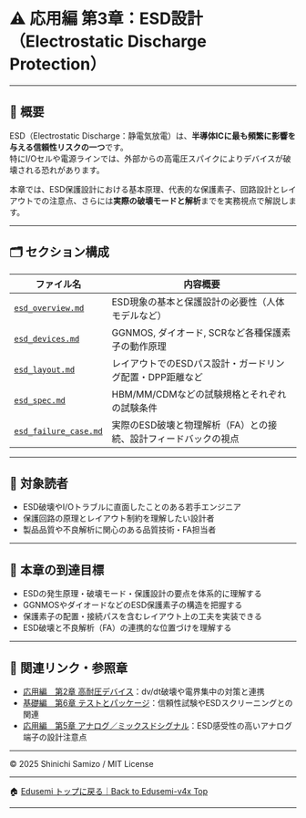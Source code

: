 # ⚠️ 応用編 第3章：ESD設計（Electrostatic Discharge Protection）

---

## 📘 概要

ESD（Electrostatic Discharge：静電気放電）は、**半導体ICに最も頻繁に影響を与える信頼性リスクの一つ**です。  
特にI/Oセルや電源ラインでは、外部からの高電圧スパイクによりデバイスが破壊される恐れがあります。

本章では、ESD保護設計における基本原理、代表的な保護素子、回路設計とレイアウトでの注意点、さらには**実際の破壊モードと解析**までを実務視点で解説します。

---

## 🗂️ セクション構成

| ファイル名 | 内容概要 |
|------------|----------|
| [`esd_overview.md`](./esd_overview.md) | ESD現象の基本と保護設計の必要性（人体モデルなど） |
| [`esd_devices.md`](./esd_devices.md) | GGNMOS, ダイオード, SCRなど各種保護素子の動作原理 |
| [`esd_layout.md`](./esd_layout.md) | レイアウトでのESDパス設計・ガードリング配置・DPP距離など |
| [`esd_spec.md`](./esd_spec.md) | HBM/MM/CDMなどの試験規格とそれぞれの試験条件 |
| [`esd_failure_case.md`](./esd_failure_case.md) | 実際のESD破壊と物理解析（FA）との接続、設計フィードバックの視点 |

---

## 🎯 対象読者

- ESD破壊やI/Oトラブルに直面したことのある若手エンジニア  
- 保護回路の原理とレイアウト制約を理解したい設計者  
- 製品品質や不良解析に関心のある品質技術・FA担当者

---

## 🧩 本章の到達目標

- ESDの発生原理・破壊モード・保護設計の要点を体系的に理解する  
- GGNMOSやダイオードなどのESD保護素子の構造を把握する  
- 保護素子の配置・接続パスを含むレイアウト上の工夫を実装できる  
- ESD破壊と不良解析（FA）の連携的な位置づけを理解する

---

## 🔗 関連リンク・参照章

- [応用編　第2章 高耐圧デバイス](../d_chapter2_high_voltage_devices/README.md)：dv/dt破壊や電界集中の対策と連携  
- [基礎編　第6章 テストとパッケージ](../chapter6_test_and_package/README.md)：信頼性試験やESDスクリーニングとの関連  
- [応用編　第5章 アナログ／ミックスドシグナル](../d_chapter5_analog_mixed_signal/README.md)：ESD感受性の高いアナログ端子の設計注意点

---

© 2025 Shinichi Samizo / MIT License

---

🏠 [Edusemi トップに戻る｜Back to Edusemi-v4x Top](../README.md)

---

